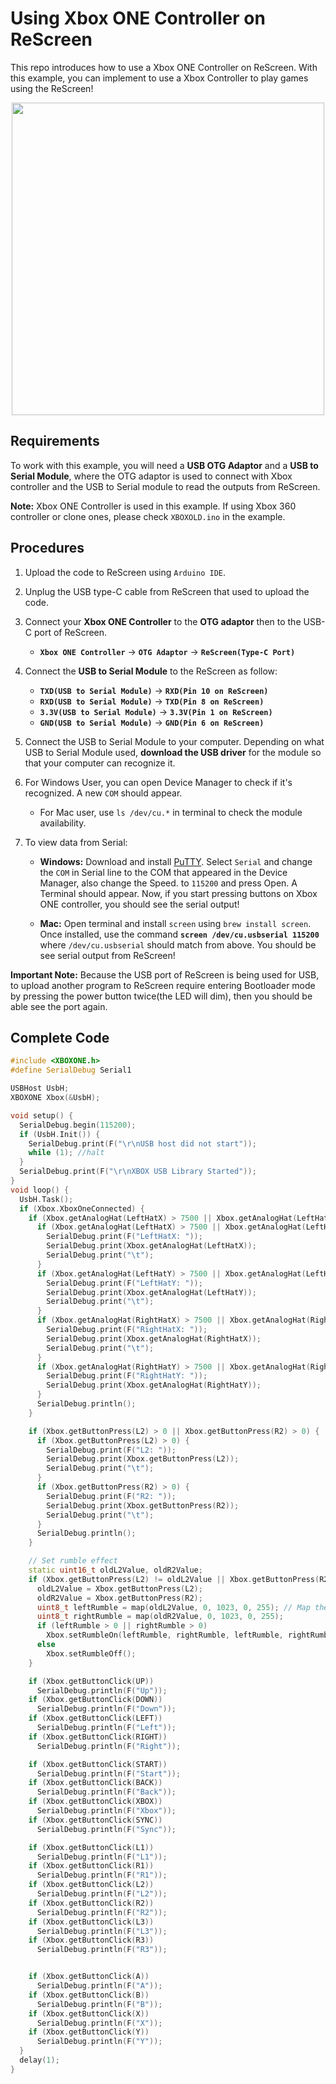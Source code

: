 # Using Xbox ONE Controller on ReScreen

This repo introduces how to use a Xbox ONE Controller on ReScreen. With this example, you can implement to use a Xbox Controller to play games using the ReScreen!

<div align=center><img width = 500 src="https://files.seeedstudio.com/wiki/Wio-Terminal/img/20200109132336.gif"/></div>

## Requirements

To work with this example, you will need a **USB OTG Adaptor** and a **USB to Serial Module**, where the OTG adaptor is used to connect with Xbox controller and the USB to Serial module to read the outputs from ReScreen.

**Note:** Xbox ONE Controller is used in this example. If using Xbox 360 controller or clone ones, please check `XBOXOLD.ino` in the example.

## Procedures

1. Upload the code to ReScreen using `Arduino IDE`.

2. Unplug the USB type-C cable from ReScreen that used to upload the code.

3. Connect your **Xbox ONE Controller** to the **OTG adaptor** then to the USB-C port of ReScreen.
   - **`Xbox ONE Controller`** -> **`OTG Adaptor`** -> **`ReScreen(Type-C Port)`**

4. Connect the **USB to Serial Module** to the ReScreen as follow:
   - **`TXD(USB to Serial Module)`** -> **`RXD(Pin 10 on ReScreen)`**
   - **`RXD(USB to Serial Module)`** -> **`TXD(Pin 8 on ReScreen)`**
   - **`3.3V(USB to Serial Module)`** -> **`3.3V(Pin 1 on ReScreen)`**
   - **`GND(USB to Serial Module)`** -> **`GND(Pin 6 on ReScreen)`**

5. Connect the USB to Serial Module to your computer. Depending on what USB to Serial Module used, **download the USB driver** for the module so that your computer can recognize it.

6. For Windows User, you can open Device Manager to check if it's recognized. A new `COM` should appear.
   - For Mac user, use `ls /dev/cu.*` in terminal to check the module availability.

7. To view data from Serial:
   - **Windows:** Download and install [PuTTY](https://www.putty.org/). Select `Serial` and change the `COM` in Serial line to the COM that appeared in the Device Manager, also change the Speed. to `115200` and press Open. A Terminal should appear. Now, if you start pressing buttons on Xbox ONE controller, you should see the serial output!

   - **Mac:** Open terminal and install `screen` using `brew install screen`. Once installed, use the command **`screen /dev/cu.usbserial 115200`** where `/dev/cu.usbserial` should match from above. You should be see serial output from ReScreen!

**Important Note:** Because the USB port of ReScreen is being used for USB, to upload another program to ReScreen require entering Bootloader mode by pressing the power button twice(the LED will dim), then you should be able see the port again.

## Complete Code

```cpp
#include <XBOXONE.h>
#define SerialDebug Serial1

USBHost UsbH;
XBOXONE Xbox(&UsbH);

void setup() {
  SerialDebug.begin(115200);
  if (UsbH.Init()) {
    SerialDebug.print(F("\r\nUSB host did not start"));
    while (1); //halt
  }
  SerialDebug.print(F("\r\nXBOX USB Library Started"));
}
void loop() {
  UsbH.Task();
  if (Xbox.XboxOneConnected) {
    if (Xbox.getAnalogHat(LeftHatX) > 7500 || Xbox.getAnalogHat(LeftHatX) < -7500 || Xbox.getAnalogHat(LeftHatY) > 7500 || Xbox.getAnalogHat(LeftHatY) < -7500 || Xbox.getAnalogHat(RightHatX) > 7500 || Xbox.getAnalogHat(RightHatX) < -7500 || Xbox.getAnalogHat(RightHatY) > 7500 || Xbox.getAnalogHat(RightHatY) < -7500) {
      if (Xbox.getAnalogHat(LeftHatX) > 7500 || Xbox.getAnalogHat(LeftHatX) < -7500) {
        SerialDebug.print(F("LeftHatX: "));
        SerialDebug.print(Xbox.getAnalogHat(LeftHatX));
        SerialDebug.print("\t");
      }
      if (Xbox.getAnalogHat(LeftHatY) > 7500 || Xbox.getAnalogHat(LeftHatY) < -7500) {
        SerialDebug.print(F("LeftHatY: "));
        SerialDebug.print(Xbox.getAnalogHat(LeftHatY));
        SerialDebug.print("\t");
      }
      if (Xbox.getAnalogHat(RightHatX) > 7500 || Xbox.getAnalogHat(RightHatX) < -7500) {
        SerialDebug.print(F("RightHatX: "));
        SerialDebug.print(Xbox.getAnalogHat(RightHatX));
        SerialDebug.print("\t");
      }
      if (Xbox.getAnalogHat(RightHatY) > 7500 || Xbox.getAnalogHat(RightHatY) < -7500) {
        SerialDebug.print(F("RightHatY: "));
        SerialDebug.print(Xbox.getAnalogHat(RightHatY));
      }
      SerialDebug.println();
    }

    if (Xbox.getButtonPress(L2) > 0 || Xbox.getButtonPress(R2) > 0) {
      if (Xbox.getButtonPress(L2) > 0) {
        SerialDebug.print(F("L2: "));
        SerialDebug.print(Xbox.getButtonPress(L2));
        SerialDebug.print("\t");
      }
      if (Xbox.getButtonPress(R2) > 0) {
        SerialDebug.print(F("R2: "));
        SerialDebug.print(Xbox.getButtonPress(R2));
        SerialDebug.print("\t");
      }
      SerialDebug.println();
    }

    // Set rumble effect
    static uint16_t oldL2Value, oldR2Value;
    if (Xbox.getButtonPress(L2) != oldL2Value || Xbox.getButtonPress(R2) != oldR2Value) {
      oldL2Value = Xbox.getButtonPress(L2);
      oldR2Value = Xbox.getButtonPress(R2);
      uint8_t leftRumble = map(oldL2Value, 0, 1023, 0, 255); // Map the trigger values into a byte
      uint8_t rightRumble = map(oldR2Value, 0, 1023, 0, 255);
      if (leftRumble > 0 || rightRumble > 0)
        Xbox.setRumbleOn(leftRumble, rightRumble, leftRumble, rightRumble);
      else
        Xbox.setRumbleOff();
    }

    if (Xbox.getButtonClick(UP))
      SerialDebug.println(F("Up"));
    if (Xbox.getButtonClick(DOWN))
      SerialDebug.println(F("Down"));
    if (Xbox.getButtonClick(LEFT))
      SerialDebug.println(F("Left"));
    if (Xbox.getButtonClick(RIGHT))
      SerialDebug.println(F("Right"));

    if (Xbox.getButtonClick(START))
      SerialDebug.println(F("Start"));
    if (Xbox.getButtonClick(BACK))
      SerialDebug.println(F("Back"));
    if (Xbox.getButtonClick(XBOX))
      SerialDebug.println(F("Xbox"));
    if (Xbox.getButtonClick(SYNC))
      SerialDebug.println(F("Sync"));

    if (Xbox.getButtonClick(L1))
      SerialDebug.println(F("L1"));
    if (Xbox.getButtonClick(R1))
      SerialDebug.println(F("R1"));
    if (Xbox.getButtonClick(L2))
      SerialDebug.println(F("L2"));
    if (Xbox.getButtonClick(R2))
      SerialDebug.println(F("R2"));
    if (Xbox.getButtonClick(L3))
      SerialDebug.println(F("L3"));
    if (Xbox.getButtonClick(R3))
      SerialDebug.println(F("R3"));


    if (Xbox.getButtonClick(A))
      SerialDebug.println(F("A"));
    if (Xbox.getButtonClick(B))
      SerialDebug.println(F("B"));
    if (Xbox.getButtonClick(X))
      SerialDebug.println(F("X"));
    if (Xbox.getButtonClick(Y))
      SerialDebug.println(F("Y"));
  }
  delay(1);
}
```